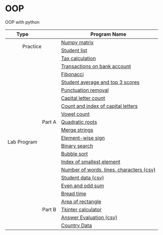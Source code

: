 
# OOP
OOP with python

<table>
<thead>
  <tr>
    <th>Type</th>
    <th></th>
    <th>Program Name</th>
  </tr>
</thead>
<tbody>
  <tr>
    <td rowspan="2" colspan="2" align="center">Practice</td>
    <td><a href="Year 2/Semester 3/OOP/Lab05.py">Numpy matrix</a></td>
  </tr>
  <tr>
    <td><a href="Year 2/Semester 3/OOP/Lab09.py">Student list</a></td>
  </tr>
  <tr>
    <td rowspan="22" align="center">Lab Program</td>
    <td rowspan="17" align="center">Part A</td>
    <td><a href="Year 2/Semester 3/OOP/Lab01.py">Tax calculation</a></td>
  </tr>
  <tr>
    <td><a href="Year 2/Semester 3/OOP/bank.py">Transactions on bank account</a></td>
  </tr>
  <tr>
    <td><a href="Year 2/Semester 3/OOP/Lab02.py">Fibonacci</a></td>
  </tr>
  <tr>
    <td><a href="Year 2/Semester 3/OOP/Lab12.py">Student average and top 3 scores</a></td>
  </tr>
  <tr>
    <td><a href="Year 2/Semester 3/OOP/Lab06.py">Punctuation removal</a></td>
  </tr>
  <tr>
    <td><a href="Year 2/Semester 3/OOP/Lab07.py">Capital letter count</a></td>
  </tr>
  <tr>
    <td><a href="Year 2/Semester 3/OOP/Lab11.py">Count and index of capital letters</a></td>
  </tr>
  <tr>
    <td><a href="Year 2/Semester 3/OOP/Lab10.py">Vowel count</a></td>
  </tr>
  <tr>
    <td><a href="Year 2/Semester 3/OOP/Lab04.py">Quadratic roots</a></td>
  </tr>
  <tr>
    <td><a href="Year 2/Semester 3/OOP/8merge.py">Merge strings</a></td>
  </tr>
  <tr>
    <td><a href="Year 2/Semester 3/OOP/10elementwise.py">Element-wise sign</a></td>
  </tr>
  <tr>
    <td><a href="Year 2/Semester 3/OOP/Lab08.py">Binary search</a></td>
  </tr>
  <tr>
    <td><a href="Year 2/Semester 3/OOP/11bubble.py">Bubble sort</a></td>
  </tr>
  <tr>
    <td><a href="Year 2/Semester 3/OOP/12index.py">Index of smallest element</a></td>
  </tr>
  <tr>
    <td><a href="Year 2/Semester 3/OOP/13words.py">Number of words, lines, characters (csv)</a></td>
  </tr>
  <tr>
    <td><a href="Year 2/Semester 3/OOP/14studmarks.py">Student data (csv)</a></td>
  </tr>
  <tr>
    <td><a href="Year 2/Semester 3/OOP/Lab03.py">Even and odd sum</a></td>
  </tr>
  <tr>
    <td rowspan="5" align="center">Part B</td>
    <td><a href="Year 2/Semester 3/OOP/breadtime.py">Bread time</a></td>
  </tr>
  <tr>
    <td><a href="Year 2/Semester 3/OOP/rectarea.py">Area of rectangle</a></td>
  </tr>
  <tr>
    <td><a href="Year 2/Semester 3/OOP/calculator.py">Tkinter calculator</a></td>
  </tr>
  <tr>
    <td><a href="Year 2/Semester 3/OOP/18keys.py">Answer Evaluation (csv)</a></td>
  </tr>
  <tr>
    <td><a href="Year 2/Semester 3/OOP/20country.py">Country Data</a></td>
  </tr>
  
  

  
  

  
  
  
  







</tbody>
</table>
